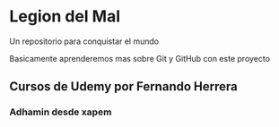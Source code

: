 # Legion del Mal
Un repositorio para conquistar el mundo

Basicamente aprenderemos mas sobre Git y GitHub con este proyecto

## Cursos de Udemy por Fernando Herrera

### Adhamin desde xapem